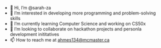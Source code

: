 - 👋 Hi, I’m @sarah-za
- 👀 I’m interested in developing more programming and problem-solving skills
- 🌱 I’m currently learning Computer Science and working on CS50x
- 💞️ I’m looking to collaborate on hackathon projects and personla development inititatives
- 📫 How to reach me at ahmes134@mcmaster.ca

<!---
sarah-za/sarah-za is a ✨ special ✨ repository because its `README.md` (this file) appears on your GitHub profile.
You can click the Preview link to take a look at your changes.
--->
